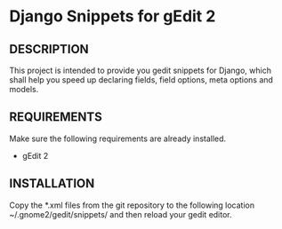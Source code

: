# Django Snippets for gEdit 2

## DESCRIPTION
This project is intended to provide you gedit snippets for Django, which shall help you speed up declaring fields, field options, meta options and models.

## REQUIREMENTS
Make sure the following requirements are already installed.

* gEdit 2

## INSTALLATION
Copy the *.xml files from the git repository to the following location ~/.gnome2/gedit/snippets/ and then reload your gedit editor. 

